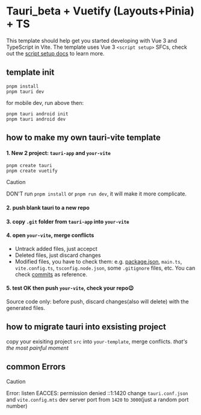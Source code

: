 # Tauri_beta + Vuetify (Layouts+Pinia) + TS
This template should help get you started developing with Vue 3 and TypeScript in Vite. The template uses Vue 3 `<script setup>` SFCs, check out the [script setup docs](https://v3.vuejs.org/api/sfc-script-setup.html#sfc-script-setup) to learn more.

## template init
```
pnpm install
pnpm tauri dev
```
for mobile dev, run above then:
```
pnpm tauri android init
pnpm tauri android dev
```

## how to make my own tauri-vite template
#### 1. New 2 project: `tauri-app` and `your-vite`
```
pnpm create tauri
pnpm create vuetify
```
>[!CAUTION]
> DON'T run `pnpm install` or `pnpm run dev`, it will make it more complicate.

#### 2. push blank tauri to a new repo
#### 3. copy `.git` folder from `tauri-app` into `your-vite`
#### 4. open `your-vite`, merge conflicts
- Untrack added files, just accepct
- Deleted files, just discard changes
- Modified files, you have to check them:
e.g. [package.json](https://github.com/AClon314/tauri-vuetify-template/blob/main/package.json#L3-L9), `main.ts`, `vite.config.ts`, `tsconfig.node.json`, some `.gitignore` files, etc. You can check [commits](https://github.com/AClon314/tauri-vuetify-template/commit/f42cf178d1cb683155a1f5186f0fdd807103d58c) as reference.
#### 5. test OK **then** push `your-vite`, check your repo😉
Source code only: before push, discard changes(also will delete) with the generated files.

## how to migrate tauri into exsisting project
copy your exisiting project `src` into `your-template`, merge conflicts.
_that's the most painful moment_

## common Errors
>[!CAUTION] 
> Error: listen EACCES: permission denied ::1:1420
> change `tauri.conf.json` and `vite.config.mts` dev server port from `1420` to `3000`(just a random port number)
